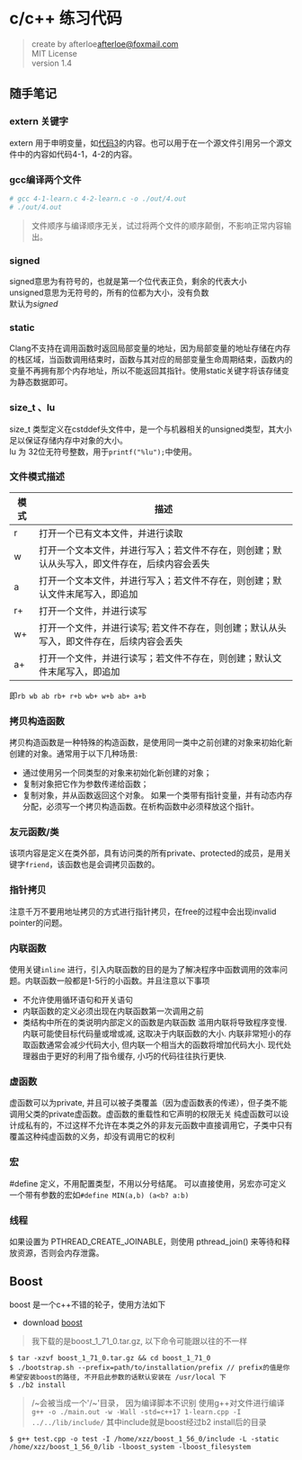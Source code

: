 # c/c++ 练习代码

> create by afterloe<afterloe@foxmail.com>  
> MIT License  
> version 1.4

## 随手笔记
### extern 关键字
extern
用于申明变量，如[代码3](./3-learn.c)的内容。也可以用于在一个源文件引用另一个源文件中的内容如代码4-1，4-2的内容。

### gcc编译两个文件
```bash
# gcc 4-1-learn.c 4-2-learn.c -o ./out/4.out
# ./out/4.out
```
> 文件顺序与编译顺序无关，试过将两个文件的顺序颠倒，不影响正常内容输出。

### signed
signed意思为有符号的，也就是第一个位代表正负，剩余的代表大小  
unsigned意思为无符号的，所有的位都为大小，没有负数  
默认为*signed*

### static
Clang不支持在调用函数时返回局部变量的地址，因为局部变量的地址存储在内存的栈区域，当函数调用结束时，函数与其对应的局部变量生命周期结束，函数内的变量不再拥有那个内存地址，所以不能返回其指针。使用static关键字将该存储变为静态数据即可。

### size\_t 、lu
size\_t 类型定义在cstddef头文件中，是一个与机器相关的unsigned类型，其大小足以保证存储内存中对象的大小。  
lu 为 32位无符号整数，用于`printf("%lu");`中使用。

### 文件模式描述

 模式 | 描述
-|-
 r | 打开一个已有文本文件，并进行读取
 w | 打开一个文本文件，并进行写入；若文件不存在，则创建；默认从头写入，即文件存在，后续内容会丢失
 a | 打开一个文本文件，并进行写入；若文件不存在，则创建；默认文件末尾写入，即追加
 r+ | 打开一个文件，并进行读写
 w+ | 打开一个文件，并进行读写; 若文件不存在，则创建；默认从头写入，即文件存在，后续内容会丢失
 a+ | 打开一个文件，并进行读写；若文件不存在，则创建；默认文件末尾写入，即追加

即`rb wb ab rb+ r+b wb+ w+b ab+ a+b`

### 拷贝构造函数
拷贝构造函数是一种特殊的构造函数，是使用同一类中之前创建的对象来初始化新创建的对象。通常用于以下几种场景:
- 通过使用另一个同类型的对象来初始化新创建的对象；
- 复制对象把它作为参数传递给函数；
- 复制对象，并从函数返回这个对象。
如果一个类带有指针变量，并有动态内存分配，必须写一个拷贝构造函数。在析构函数中必须释放这个指针。

### 友元函数/类
该项内容是定义在类外部，具有访问类的所有private、protected的成员，是用关键字`friend`，该函数也是会调拷贝函数的。

### 指针拷贝
注意千万不要用地址拷贝的方式进行指针拷贝，在free的过程中会出现invalid pointer的问题。

### 内联函数
使用关键`inline` 进行，引入内联函数的目的是为了解决程序中函数调用的效率问题。内联函数一般都是1-5行的小函数。并且注意以下事项
- 不允许使用循环语句和开关语句
- 内联函数的定义必须出现在内联函数第一次调用之前
- 类结构中所在的类说明内部定义的函数是内联函数
滥用内联将导致程序变慢. 内联可能使目标代码量或增或减, 这取决于内联函数的大小. 内联非常短小的存取函数通常会减少代码大小, 但内联一个相当大的函数将增加代码大小.
现代处理器由于更好的利用了指令缓存, 小巧的代码往往执行更快.

### 虚函数
虚函数可以为private, 并且可以被子类覆盖（因为虚函数表的传递），但子类不能调用父类的private虚函数。虚函数的重载性和它声明的权限无关
纯虚函数可以设计成私有的，不过这样不允许在本类之外的非友元函数中直接调用它，子类中只有覆盖这种纯虚函数的义务，却没有调用它的权利

### 宏
\#define 定义，不用配置类型，不用以分号结尾。 可以直接使用，另宏亦可定义一个带有参数的宏如`#define MIN(a,b) (a<b? a:b)`

### 线程
如果设置为 PTHREAD_CREATE_JOINABLE，则使用 pthread_join() 来等待和释放资源，否则会内存泄露。

## Boost
boost 是一个c++不错的轮子，使用方法如下
- download [boost](https://www.boost.org/)
> 我下载的是boost_1_71_0.tar.gz, 以下命令可能跟以往的不一样
```sbtshell
$ tar -xzvf boost_1_71_0.tar.gz && cd boost_1_71_0
$ ./bootstrap.sh --prefix=path/to/installation/prefix // prefix的值是你希望安装boost的路径, 不开启此参数的话默认安装在 /usr/local 下
$ ./b2 install
```
> /~会被当成一个'/~'目录， 因为编译脚本不识别
使用g++对文件进行编译 `g++ -o ./main.out -w -Wall -std=c++17 1-learn.cpp -I ../../lib/include/` 其中include就是boost经过b2 install后的目录
```sbtshell
$ g++ test.cpp -o test -I /home/xzz/boost_1_56_0/include -L -static /home/xzz/boost_1_56_0/lib -lboost_system -lboost_filesystem
```
